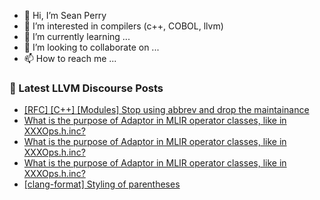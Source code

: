 - 👋 Hi, I’m Sean Perry
- 👀 I’m interested in compilers (c++, COBOL, llvm)
- 🌱 I’m currently learning ...
- 💞️ I’m looking to collaborate on ...
- 📫 How to reach me ...

<!---
s66perry/s66perry is a ✨ special ✨ repository because its `README.md` (this file) appears on your GitHub profile.
You can click the Preview link to take a look at your changes.
--->
### 📕 Latest LLVM Discourse Posts

<!-- DISCOURSE-LLVM:START -->
- [[RFC] [C++] [Modules] Stop using abbrev and drop the maintainance](https://discourse.llvm.org/t/rfc-c-modules-stop-using-abbrev-and-drop-the-maintainance/87063#post_20)
- [What is the purpose of Adaptor in MLIR operator classes, like in XXXOps.h.inc?](https://discourse.llvm.org/t/what-is-the-purpose-of-adaptor-in-mlir-operator-classes-like-in-xxxops-h-inc/87182#post_3)
- [What is the purpose of Adaptor in MLIR operator classes, like in XXXOps.h.inc?](https://discourse.llvm.org/t/what-is-the-purpose-of-adaptor-in-mlir-operator-classes-like-in-xxxops-h-inc/87182#post_2)
- [What is the purpose of Adaptor in MLIR operator classes, like in XXXOps.h.inc?](https://discourse.llvm.org/t/what-is-the-purpose-of-adaptor-in-mlir-operator-classes-like-in-xxxops-h-inc/87182#post_1)
- [[clang-format] Styling of parentheses](https://discourse.llvm.org/t/clang-format-styling-of-parentheses/87062#post_2)
<!-- DISCOURSE-LLVM:END -->
